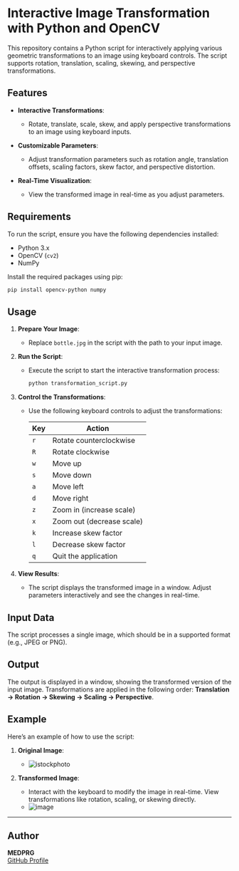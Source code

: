 
# Interactive Image Transformation with Python and OpenCV

This repository contains a Python script for interactively applying various geometric transformations to an image using keyboard controls. The script supports rotation, translation, scaling, skewing, and perspective transformations.

## Features

- **Interactive Transformations**:
  - Rotate, translate, scale, skew, and apply perspective transformations to an image using keyboard inputs.

- **Customizable Parameters**:
  - Adjust transformation parameters such as rotation angle, translation offsets, scaling factors, skew factor, and perspective distortion.

- **Real-Time Visualization**:
  - View the transformed image in real-time as you adjust parameters.

## Requirements

To run the script, ensure you have the following dependencies installed:

- Python 3.x
- OpenCV (`cv2`)
- NumPy

Install the required packages using pip:

```bash
pip install opencv-python numpy
```

## Usage

1. **Prepare Your Image**:
   - Replace `bottle.jpg` in the script with the path to your input image.

2. **Run the Script**:
   - Execute the script to start the interactive transformation process:
     ```bash
     python transformation_script.py
     ```

3. **Control the Transformations**:
   - Use the following keyboard controls to adjust the transformations:

     | Key        | Action                               |
     |------------|--------------------------------------|
     | `r`        | Rotate counterclockwise             |
     | `R`        | Rotate clockwise                    |
     | `w`        | Move up                             |
     | `s`        | Move down                           |
     | `a`        | Move left                           |
     | `d`        | Move right                          |
     | `z`        | Zoom in (increase scale)            |
     | `x`        | Zoom out (decrease scale)           |
     | `k`        | Increase skew factor                |
     | `l`        | Decrease skew factor                |
     | `q`        | Quit the application                |

4. **View Results**:
   - The script displays the transformed image in a window. Adjust parameters interactively and see the changes in real-time.

## Input Data

The script processes a single image, which should be in a supported format (e.g., JPEG or PNG).

## Output

The output is displayed in a window, showing the transformed version of the input image. Transformations are applied in the following order: **Translation → Rotation → Skewing → Scaling → Perspective**.

## Example

Here’s an example of how to use the script:

1. **Original Image**:
   - ![istockphoto](https://github.com/user-attachments/assets/78dda76e-da0c-4a4b-b5e3-6245977025cf)

2. **Transformed Image**:
   - Interact with the keyboard to modify the image in real-time. View transformations like rotation, scaling, or skewing directly.
   - ![image](https://github.com/user-attachments/assets/f6b214a8-b6bf-4687-b154-b7586dc0765d)

---

## Author

**MEDPRG**  
[GitHub Profile](https://github.com/MEDPRG)
